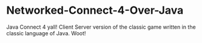 Networked-Connect-4-Over-Java
=============================

Java Connect 4 yall! Client Server version of the classic game written in the classic language of Java. Woot!
